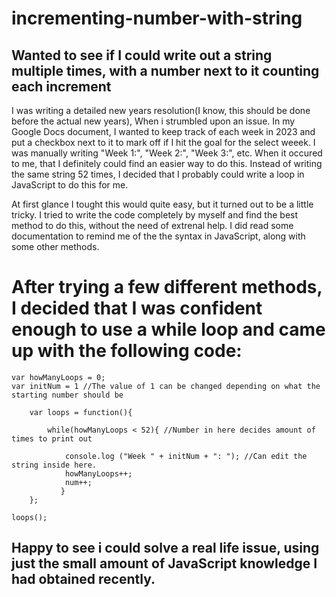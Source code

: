 # incrementing-number-with-string
Wanted to see if I could write out a string multiple times, with a number next to it counting each increment
-------------------

I was writing a detailed new years resolution(I know, this should be done before the actual new years), When i strumbled upon an issue. In my Google Docs document, I wanted to keep track of each week in 2023 and put a checkbox next to it to mark off if I hit the goal for the select weeek. I was manually writing "Week 1:", "Week 2:",
"Week 3:", etc. When it occured to me, that I definitely could find an easier way to do this. Instead of writing the same string 52 times, I decided that I probably could write a loop in JavaScript to do this for me.

At first glance I tought this would quite easy, but it turned out to be a little tricky. I tried to write the code completely by myself and find the best method to do this, without the need of extrenal help. I did read some documentation to remind me of the the syntax in JavaScript, along with some other methods.
# After trying a few different methods, I decided that I was confident enough to use a while loop and came up with the following code:


    var howManyLoops = 0;
    var initNum = 1 //The value of 1 can be changed depending on what the starting number should be

        var loops = function(){

            while(howManyLoops < 52){ //Number in here decides amount of times to print out
    
                console.log ("Week " + initNum + ": "); //Can edit the string inside here. 
                howManyLoops++;
                num++;
               }
        };
    
    loops();

## Happy to see i could solve a real life issue, using just the small amount of JavaScript knowledge I had obtained recently.


